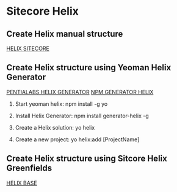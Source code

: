 # Sitecore Helix

## Create Helix manual structure

[HELIX SITECORE](https://helix.sitecore.net/)

## Create Helix structure using Yeoman Helix Generator 
[PENTIALABS HELIX GENERATOR](https://github.com/PentiaLabs/generator-helix)
[NPM GENERATOR HELIX](https://www.npmjs.com/package/generator-helix)

1. Start yeoman helix:
   npm install -g yo
	
2. Install Helix Generator:
   npm install generator-helix -g
		
3. Create a Helix solution:
   yo helix
	
4. Create a new project:
   yo helix:add [ProjectName]

## Create Helix structure using Sitcore Helix Greenfields
[HELIX BASE](https://github.com/muso31/Helixbase)
